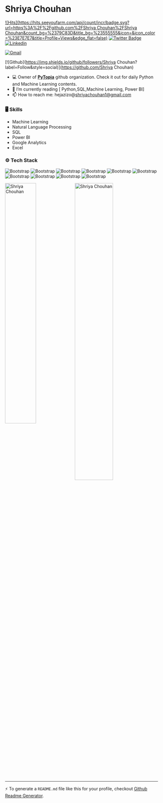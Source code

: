# Shriya Chouhan

[![Hits](https://hits.seeyoufarm.com/api/count/incr/badge.svg?url=https%3A%2F%2Fgithub.com%2FShriya Chouhan%2FShriya Chouhan&count_bg=%2379C83D&title_bg=%23555555&icon=&icon_color=%23E7E7E7&title=Profile+Views&edge_flat=false)](https://hits.seeyoufarm.com)
[![Twitter Badge](https://img.shields.io/badge/-Twitter-1da1f2?labelColor=1da1f2&logo=twitter&logoColor=white&link=https://twitter.com/twitter.com/ShriyaChouhan21)](https://twitter.com/twitter.com/ShriyaChouhan21)
[![Linkedin](https://img.shields.io/badge/-LinkedIn-blue?style=flat&logo=Linkedin&logoColor=white)](https://www.linkedin.com/in/linkedin.com/in/shriya-chouhan/)

[![Gmail](https://img.shields.io/badge/-Gmail-c14438?style=flat&logo=Gmail&logoColor=white)](mailto:shriyachouhan1@gmail.com)

[![Github](https://img.shields.io/github/followers/Shriya Chouhan?label=Follow&style=social)](https://github.com/Shriya Chouhan)

- 💻 Owner of [**PyTopia**](https://github.com/ShriyaChouhan) github organization. Check it out for daily Python and Machine Learning contents.
- 🤔 I’m currently reading [ Python,SQL,Machine Learning, Power BI]
- 📫 How to reach me: hejazizo@shriyachouhan1@gmail.com


### 🖥 Skills

- Machine Learning
- Natural Language Processing
- SQL
- Power BI
- Google Analytics
- Excel
### ⚙️ Tech Stack

![Bootstrap](https://img.shields.io/badge/-Python-05122A?style=flat-square&logo=Python&color=353535) ![Bootstrap](https://img.shields.io/badge/-TensorFlow-05122A?style=flat-square&logo=TensorFlow&color=353535) ![Bootstrap](https://img.shields.io/badge/-PyTorch-05122A?style=flat-square&logo=PyTorch&color=353535) ![Bootstrap](https://img.shields.io/badge/-Scikit%20Learn-05122A?style=flat-square&logo=Scikit-Learn&color=353535) ![Bootstrap](https://img.shields.io/badge/-MySQL-05122A?style=flat-square&logo=MySQL&color=353535) ![Bootstrap](https://img.shields.io/badge/-PostgreSQL-05122A?style=flat-square&logo=PostgreSQL&color=353535) ![Bootstrap](https://img.shields.io/badge/-Pandas-05122A?style=flat-square&logo=Pandas&color=353535) ![Bootstrap](https://img.shields.io/badge/-Numpy-05122A?style=flat-square&logo=Numpy&color=353535) ![Bootstrap](https://img.shields.io/badge/-Matplotlib-05122A?style=flat-square&logo=Matplotlib&color=353535) ![Bootstrap](https://img.shields.io/badge/-Visual%20Studio%20Code-05122A?style=flat-square&logo=Visual-Studio-Code&color=353535)

<div>
  <img width="45%" align="left" src="https://github-readme-stats.vercel.app/api/top-langs?username=Shriya Chouhan&show_icons=true&locale=en&layout=compact" alt="Shriya Chouhan" />
  <img width="50%"  src="https://github-readme-streak-stats.herokuapp.com/?user=Shriya Chouhan&" alt="Shriya Chouhan" />
</div>


---
:zap: To generate a `README.md` file like this for your profile, checkout [Github Readme Generator](https://hejazizo-github-profile-readme-srcstreamlit-app-i6skm7.streamlit.app/).
